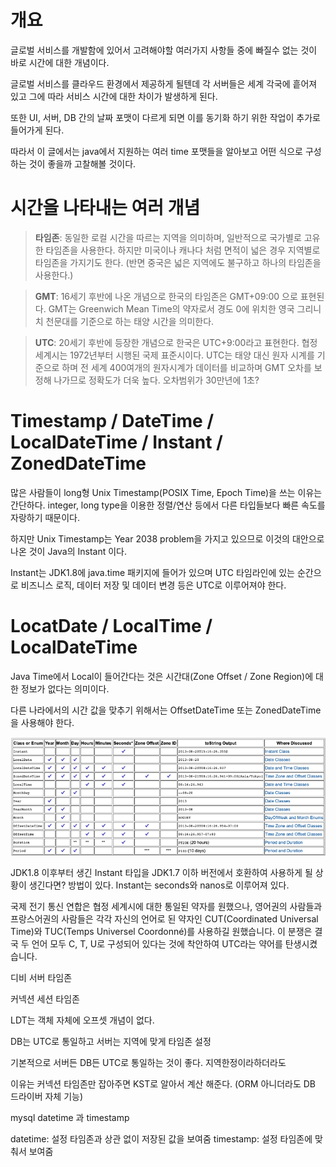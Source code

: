 # 개요
글로벌 서비스를 개발함에 있어서 고려해야할 여러가지 사항들 중에 빠질수 없는 것이 바로 시간에 대한 개념이다.

글로벌 서비스를 클라우드 환경에서 제공하게 될텐데 각 서버들은 세계 각국에 흩어져 있고 그에 따라 서비스 시간에 대한 차이가 발생하게 된다. 

또한 UI, 서버, DB 간의 날짜 포맷이 다르게 되면 이를 동기화 하기 위한 작업이 추가로 들어가게 된다.

따라서 이 글에서는 java에서 지원하는 여러 time 포맷들을 알아보고 어떤 식으로 구성하는 것이 좋을까 고찰해볼 것이다.


# 시간을 나타내는 여러 개념 

> **타임존**: 동일한 로컬 시간을 따르는 지역을 의미하며, 일반적으로 국가별로 고유한 타임존을 사용한다. 하지만 미국이나 캐나다 처럼 면적이 넓은 경우 지역별로 타임존을 가지기도 한다. (반면 중국은 넓은 지역에도 불구하고 하나의 타임존을 사용한다.)

> **GMT**: 16세기 후반에 나온 개념으로 한국의 타임존은 GMT+09:00 으로 표현된다. GMT는 Greenwich Mean Time의 약자로서 경도 0에 위치한 영국 그리니치 천문대를 기준으로 하는 태양 시간을 의미한다.

> **UTC**: 20세기 후반에 등장한 개념으로 한국은 UTC+9:00라고 표현한다. 협정 세계시는 1972년부터 시행된 국제 표준시이다. UTC는 태양 대신 원자 시계를 기준으로 하며 전 세계 400여개의 원자시계가 데이터를 비교하며 GMT 오차를 보정해 나가므로 정확도가 더욱 높다. 오차범위가 30만년에 1초?


# Timestamp / DateTime / LocalDateTime / Instant / ZonedDateTime



많은 사람들이 long형 Unix Timestamp(POSIX Time, Epoch Time)을 쓰는 이유는 간단하다.
integer, long type을 이용한 정렬/연산 등에서 다른 타입들보다 빠른 속도를 자랑하기 때문이다.

하지만 Unix Timestamp는 Year 2038 problem을 가지고 있으므로 이것의 대안으로 나온 것이 Java의 Instant 이다.

Instant는 JDK1.8에 java.time 패키지에 들어가 있으며 UTC 타임라인에 있는 순간으로 비즈니스 로직, 데이터 저장 및 데이터 변경 등은 UTC로 이루어져야 한다.


# LocatDate / LocalTime / LocalDateTime
Java Time에서 Local이 들어간다는 것은 시간대(Zone Offset / Zone Region)에 대한 정보가 없다는 의미이다.

다른 나라에서의 시간 값을 맞추기 위해서는 OffsetDateTime 또는 ZonedDateTime을 사용해야 한다.




![java](../99Img/time.png)





JDK1.8 이후부터 생긴 Instant 타입을 JDK1.7 이하 버전에서 호환하여 사용하게 될 상황이 생긴다면?
방법이 있다. Instant는 seconds와 nanos로 이루어져 있다.





국제 전기 통신 연합은 협정 세계시에 대한 통일된 약자를 원했으나, 영어권의 사람들과 프랑스어권의 사람들은 각각 자신의 언어로 된 약자인 CUT(Coordinated Universal Time)와 TUC(Temps Universel Coordonné)를 사용하길 원했습니다. 이 분쟁은 결국 두 언어 모두 C, T, U로 구성되어 있다는 것에 착안하여 UTC라는 약어를 탄생시켰습니다. 








디비 서버 타임존

커넥션 세션 타임존

LDT는 객체 자체에 오프셋 개념이 없다.

DB는 UTC로 통일하고 서버는 지역에 맞게 타임존 설정

기본적으로 서버든 DB든 UTC로 통일하는 것이 좋다.
지역한정이라하더라도

이유는 커넥션 타임존만 잡아주면 KST로 알아서 계산 해준다. (ORM 아니더라도 DB 드라이버 자체 기능)


mysql datetime 과 timestamp

datetime: 설정 타임존과 상관 없이 저장된 값을 보여줌
timestamp: 설정 타임존에 맞춰서 보여줌


